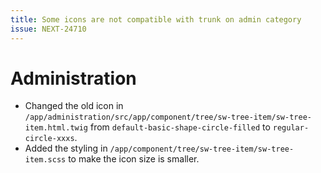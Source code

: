 ```yaml
---
title: Some icons are not compatible with trunk on admin category
issue: NEXT-24710
---
```

# Administration
* Changed the old icon in `/app/administration/src/app/component/tree/sw-tree-item/sw-tree-item.html.twig` from `default-basic-shape-circle-filled` to `regular-circle-xxxs`.
* Added the styling in `/app/component/tree/sw-tree-item/sw-tree-item.scss` to make the icon size is smaller.
